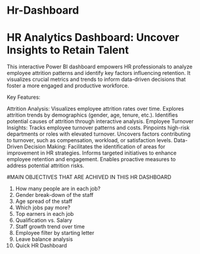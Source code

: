 # Hr-Dashboard
# HR Analytics Dashboard: Uncover Insights to Retain Talent

This interactive Power BI dashboard empowers HR professionals to analyze employee attrition patterns and identify key factors influencing retention. It visualizes crucial metrics and trends to inform data-driven decisions that foster a more engaged and productive workforce.

Key Features:

Attrition Analysis:
Visualizes employee attrition rates over time.
Explores attrition trends by demographics (gender, age, tenure, etc.).
Identifies potential causes of attrition through interactive analysis.
Employee Turnover Insights:
Tracks employee turnover patterns and costs.
Pinpoints high-risk departments or roles with elevated turnover.
Uncovers factors contributing to turnover, such as compensation, workload, or satisfaction levels.
Data-Driven Decision Making:
Facilitates the identification of areas for improvement in HR strategies.
Informs targeted initiatives to enhance employee retention and engagement.
Enables proactive measures to address potential attrition risks.

#MAIN OBJECTIVES THAT ARE ACHIVED IN THIS HR DASHBOARD

1) How many people are in each job?
2) Gender break-down of the staff
3) Age spread of the staff
4) Which jobs pay more?
5) Top earners in each job
6) Qualification vs. Salary
7) Staff growth trend over time
8) Employee filter by starting letter
9) Leave balance analysis
10) Quick HR Dashboard

